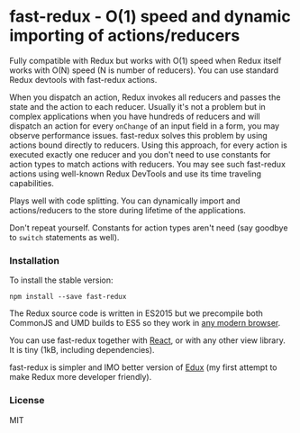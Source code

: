 # fast-redux - O(1) speed and dynamic importing of actions/reducers

Fully compatible with Redux but works with O(1) speed when Redux itself works with O(N) speed (N is number of reducers). You can use standard Redux devtools with fast-redux actions.

When you dispatch an action, Redux invokes all reducers and passes the state and the action to each reducer.
Usually it's not a problem but in complex applications when you have hundreds of reducers and will dispatch an action for every `onChange` of an input field in a form, 
you may observe performance issues. fast-redux solves this problem by using actions bound directly to reducers. Using this approach, for every action is executed exactly 
one reducer and you don't need to use constants for action types to match actions with reducers. You may see such fast-redux actions using well-known Redux DevTools and use
its time traveling capabilities. 

Plays well with code splitting. You can dynamically import and  actions/reducers to the store during lifetime of the applications.

Don't repeat yourself. Constants for action types aren't need (say goodbye to `switch` statements as well).


### Installation

To install the stable version:

```
npm install --save fast-redux
```

The Redux source code is written in ES2015 but we precompile both CommonJS and UMD builds to ES5 so they work in [any modern browser](http://caniuse.com/#feat=es5).


You can use fast-redux together with [React](https://facebook.github.io/react/), or with any other view library.  
It is tiny (1kB, including dependencies).

fast-redux is simpler and IMO better version of [Edux](https://github.com/dogada/edux) (my first attempt to make Redux more developer friendly).

### License

MIT

